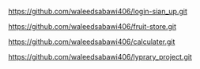 https://github.com/waleedsabawi406/login-sian_up.git

https://github.com/waleedsabawi406/fruit-store.git

https://github.com/waleedsabawi406/calculater.git

https://github.com/waleedsabawi406/lyprary_project.git
